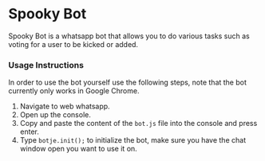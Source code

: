 # Spooky Bot
Spooky Bot is a whatsapp bot that allows you to do various tasks such as voting for a user to be kicked or added.

### Usage Instructions
In order to use the bot yourself use the following steps, note that the bot currently only works in Google Chrome.

1. Navigate to web whatsapp.
2. Open up the console.
3. Copy and paste the content of the <code>bot.js</code> file into the console and press enter.
4. Type <code>botje.init();</code> to initialize the bot, make sure you have the chat window open you want to use it on.

